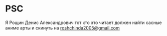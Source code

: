 # PSC
Я Рощин Денис Александрович тот кто это читает должен найти сасные аниме арты и скинуть на roshchinda2005@gmail.com
